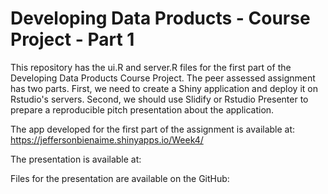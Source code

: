 
# Developing Data Products - Course Project - Part 1

This repository has the ui.R and server.R files for the first part of the Developing Data Products Course Project. The peer assessed assignment has two parts. First, we need to create a Shiny application and deploy it on Rstudio's servers. Second, we should use Slidify or Rstudio Presenter to prepare a reproducible pitch presentation about the application.



The app developed for the first part of the assignment is available at: https://jeffersonbienaime.shinyapps.io/Week4/

The presentation is available at: 

Files for the presentation are available on the GitHub: 

